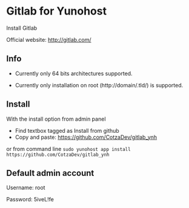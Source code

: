 Gitlab for Yunohost
============

Install Gitlab

Official website: <http://gitlab.com/>

Info
----

- Currently only 64 bits architectures supported.

- Currently only installation on root (http://domain/.tld/) is supported.

Install
-------
With the install option from admin panel
- Find textbox tagged as Install from github
- Copy and paste: https://github.com/CotzaDev/gitlab_ynh

or from command line `sudo yunohost app install https://github.com/CotzaDev/gitlab_ynh`

Default admin account
---------------------
Username: root

Password: 5iveL!fe
